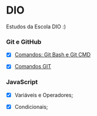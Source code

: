 # DIO

Estudos da Escola DIO :)

### Git e GitHub

- [x] [Comandos: Git Bash e Git CMD](https://github.com/PamelaRondina/step-by-step/tree/main/comandos_terminal/Git%20Bash%20-%20Linux#comandos-git-bash-e-git-cmd)
- [x] [Comandos GIT](https://github.com/PamelaRondina/step-by-step/tree/main/comandos_terminal/Git%20Bash%20-%20Linux#comandos-git)


### JavaScript

- [x] Variáveis e Operadores;
- [x] Condicionais;



